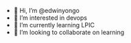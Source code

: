 - 👋 Hi, I’m @edwinyongo
- 👀 I’m interested in devops
- 🌱 I’m currently learning LPIC
- 💞️ I’m looking to collaborate on learning


<!---
edwinyongo/edwinyongo is a ✨ special ✨ repository because its `README.md` (this file) appears on your GitHub profile.
You can click the Preview link to take a look at your changes.
--->
